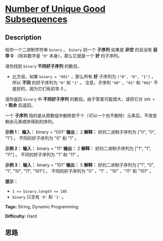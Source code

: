 # [Number of Unique Good Subsequences][title]

## Description

给你一个二进制字符串 `binary` 。 `binary` 的一个 **子序列**  如果是 **非空**  的且没有 **前导**   **0**
（除非数字是 `"0"` 本身），那么它就是一个 **好**  的子序列。

请你找到 `binary`  **不同好子序列**  的数目。

  * 比方说，如果 `binary = "001"` ，那么所有 **好**  子序列为 `["0", "0", "1"]` ，所以 **不同**  的好子序列为 `"0"` 和 `"1"` 。 注意，子序列 `"00"` ，`"01"` 和 `"001"` 不是好的，因为它们有前导 0 。

请你返回 `binary` 中  **不同好子序列**  的数目。由于答案可能很大，请将它对 `109 + 7`  **取余** 后返回。

一个 **子序列**  指的是从原数组中删除若干个（可以一个也不删除）元素后，不改变剩余元素顺序得到的序列。



**示例 1：**
            **输入：** binary = "001"    **输出：** 2    **解释：** 好的二进制子序列为 ["0", "0", "1"] 。    不同的好子序列为 "0" 和 "1" 。    

**示例 2：**
            **输入：** binary = "11"    **输出：** 2    **解释：** 好的二进制子序列为 ["1", "1", "11"] 。    不同的好子序列为 "1" 和 "11" 。

**示例 3：**
            **输入：** binary = "101"    **输出：** 5    **解释：** 好的二进制子序列为 ["1", "0", "1", "10", "11", "101"] 。    不同的好子序列为 "0" ，"1" ，"10" ，"11" 和 "101" 。    



**提示：**

  * `1 <= binary.length <= 105`
  * `binary` 只含有 `'0'` 和 `'1'` 。


**Tags:** String, Dynamic Programming

**Difficulty:** Hard

## 思路

[title]: https://leetcode-cn.com/problems/number-of-unique-good-subsequences
